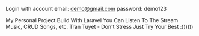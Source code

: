 Login with account
email:
demo@gmail.com
password:
demo123



My Personal Project Build With Laravel
You Can Listen To The Stream Music, CRUD Songs, etc.
Tran Tuyet - Don't Stress Just Try Your Best :))))))
